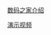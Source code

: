 [数码之家介绍](https://www.mydigit.cn/forum.php?mod=viewthread&tid=497094&page=1&extra=#pid17548377)

[演示视频](https://www.bilibili.com/video/BV1ozNWewE1k/)